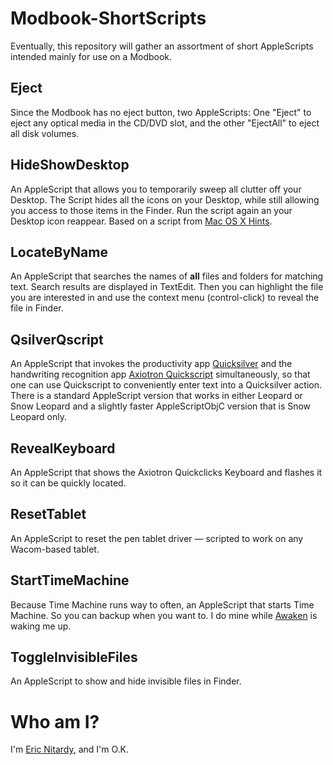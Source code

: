 Modbook-ShortScripts
====================
Eventually, this repository will gather an assortment of short AppleScripts intended mainly for use on a Modbook.

Eject
-----
Since the Modbook has no eject button, two AppleScripts: One "Eject" to eject any optical media in the CD/DVD slot, and the other "EjectAll" to eject all disk volumes.

HideShowDesktop
---------------
An AppleScript that allows you to temporarily sweep all clutter off your Desktop. The Script hides all the icons on your Desktop, while still allowing you access to those items in the Finder. Run the script again an your Desktop icon reappear. Based on a script from [Mac OS X Hints][DesktopService].

[DesktopService]: http://hints.macworld.com/article.php?story=20100804092806364

LocateByName
------------
An AppleScript that searches the names of **all** files and folders for matching text. Search results are displayed in TextEdit. Then you can highlight the file you are interested in and use the context menu (control-click) to reveal the file in Finder. 

QsilverQscript
--------------
An AppleScript that invokes the productivity app [Quicksilver][] and the handwriting recognition app [Axiotron Quickscript][] simultaneously, so that one can use Quickscript to conveniently enter text into a Quicksilver action. There is a standard AppleScript version that works in either Leopard or Snow Leopard and a slightly faster AppleScriptObjC version that is Snow Leopard only.

[Quicksilver]: http://github.com/tiennou/blacktree-alchemy
[Axiotron Quickscript]: http://www.axiotron.com/index.php?id=quickscript

RevealKeyboard
--------------
An AppleScript that shows the Axiotron Quickclicks Keyboard and flashes it so it can be quickly located. 

ResetTablet 
-----------
An AppleScript to reset the pen tablet driver — scripted to work on any Wacom-based tablet.

StartTimeMachine
----------------
Because Time Machine runs way to often, an AppleScript that starts Time Machine. So you can backup when you want to. I do mine while [Awaken][] is waking me up.

[Awaken]: http://www.embraceware.com/awaken/

ToggleInvisibleFiles
--------------------
An AppleScript to show and hide invisible files in Finder.

Who am I?
=========
I'm [Eric Nitardy][Modbookish ericn], and I'm O.K.

[Modbookish ericn]: http://modbookish.lefora.com/members/ericn/